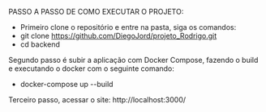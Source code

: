 PASSO A PASSO DE COMO EXECUTAR O PROJETO:

- Primeiro clone o repositório e entre na pasta, siga os comandos:
- git clone https://github.com/DiegoJord/projeto_Rodrigo.git
- cd backend

Segundo passo é subir a aplicação com Docker Compose, fazendo o build e executando o docker com o seguinte comando:
- docker-compose up --build

Terceiro passo, acessar o site:
http://localhost:3000/
